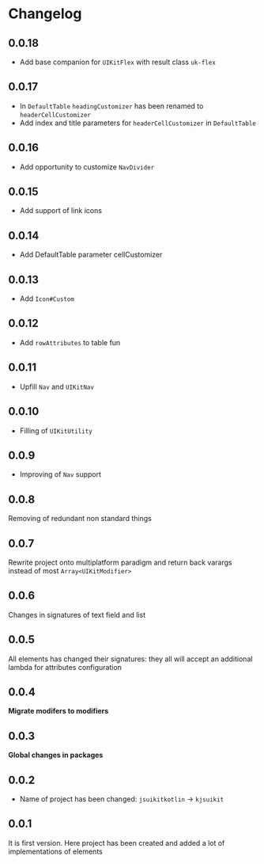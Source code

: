 # Changelog

## 0.0.18

* Add base companion for `UIKitFlex` with result class `uk-flex`

## 0.0.17

* In `DefaultTable` `headingCustomizer` has been renamed to `headerCellCustomizer`
* Add index and title parameters for `headerCellCustomizer` in `DefaultTable`

## 0.0.16

* Add opportunity to customize `NavDivider`

## 0.0.15

* Add support of link icons

## 0.0.14

* Add DefaultTable parameter cellCustomizer

## 0.0.13

* Add `Icon#Custom`

## 0.0.12

* Add `rowAttributes` to table fun

## 0.0.11

* Upfill `Nav` and `UIKitNav`

## 0.0.10

* Filling of `UIKitUtility`

## 0.0.9

* Improving of `Nav` support

## 0.0.8

Removing of redundant non standard things

## 0.0.7

Rewrite project onto multiplatform paradigm and return back varargs instead of most `Array<UIKitModifier>`

## 0.0.6

Changes in signatures of text field and list

## 0.0.5

All elements has changed their signatures: they all will accept an additional lambda for attributes configuration

## 0.0.4

__Migrate modifers to modifiers__

## 0.0.3

__Global changes in packages__

## 0.0.2

* Name of project has been changed: `jsuikitkotlin` -> `kjsuikit`

## 0.0.1

It is first version. Here project has been created and added a lot of implementations of elements
